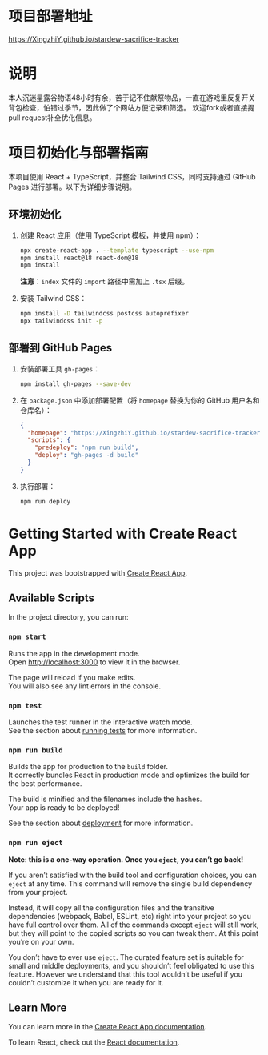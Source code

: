 # 项目部署地址
https://XingzhiY.github.io/stardew-sacrifice-tracker

# 说明
本人沉迷星露谷物语48小时有余，苦于记不住献祭物品，一直在游戏里反复开关背包检查，怕错过季节，因此做了个网站方便记录和筛选。
欢迎fork或者直接提pull request补全优化信息。


# 项目初始化与部署指南

本项目使用 React + TypeScript，并整合 Tailwind CSS，同时支持通过 GitHub Pages 进行部署。以下为详细步骤说明。

## 环境初始化

1. 创建 React 应用（使用 TypeScript 模板，并使用 npm）：
    ```bash
    npx create-react-app . --template typescript --use-npm
    npm install react@18 react-dom@18
    npm install
    ```

   **注意**：`index` 文件的 `import` 路径中需加上 `.tsx` 后缀。

2. 安装 Tailwind CSS：
    ```bash
    npm install -D tailwindcss postcss autoprefixer
    npx tailwindcss init -p
    ```

## 部署到 GitHub Pages

1. 安装部署工具 `gh-pages`：
    ```bash
    npm install gh-pages --save-dev
    ```

2. 在 `package.json` 中添加部署配置（将 `homepage` 替换为你的 GitHub 用户名和仓库名）：
    ```json
    {
      "homepage": "https://XingzhiY.github.io/stardew-sacrifice-tracker",
      "scripts": {
        "predeploy": "npm run build",
        "deploy": "gh-pages -d build"
      }
    }
    ```

3. 执行部署：
    ```bash
    npm run deploy
    ```






# Getting Started with Create React App

This project was bootstrapped with [Create React App](https://github.com/facebook/create-react-app).

## Available Scripts

In the project directory, you can run:

### `npm start`

Runs the app in the development mode.\
Open [http://localhost:3000](http://localhost:3000) to view it in the browser.

The page will reload if you make edits.\
You will also see any lint errors in the console.

### `npm test`

Launches the test runner in the interactive watch mode.\
See the section about [running tests](https://facebook.github.io/create-react-app/docs/running-tests) for more information.

### `npm run build`

Builds the app for production to the `build` folder.\
It correctly bundles React in production mode and optimizes the build for the best performance.

The build is minified and the filenames include the hashes.\
Your app is ready to be deployed!

See the section about [deployment](https://facebook.github.io/create-react-app/docs/deployment) for more information.

### `npm run eject`

**Note: this is a one-way operation. Once you `eject`, you can’t go back!**

If you aren’t satisfied with the build tool and configuration choices, you can `eject` at any time. This command will remove the single build dependency from your project.

Instead, it will copy all the configuration files and the transitive dependencies (webpack, Babel, ESLint, etc) right into your project so you have full control over them. All of the commands except `eject` will still work, but they will point to the copied scripts so you can tweak them. At this point you’re on your own.

You don’t have to ever use `eject`. The curated feature set is suitable for small and middle deployments, and you shouldn’t feel obligated to use this feature. However we understand that this tool wouldn’t be useful if you couldn’t customize it when you are ready for it.

## Learn More

You can learn more in the [Create React App documentation](https://facebook.github.io/create-react-app/docs/getting-started).

To learn React, check out the [React documentation](https://reactjs.org/).
